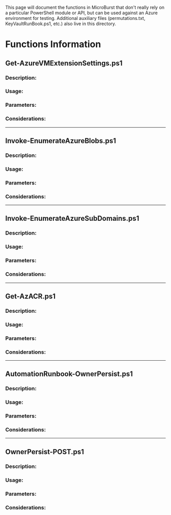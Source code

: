 This page will document the functions in MicroBurst that don't really rely on a particular PowerShell module or API, but can be used against an Azure environment for testing. Additional auxiliary files (permutations.txt, KeyVaultRunBook.ps1, etc.) also live in this directory.

# Functions Information
## Get-AzureVMExtensionSettings.ps1
### Description:
### Usage:
### Parameters:
### Considerations:

***
## Invoke-EnumerateAzureBlobs.ps1
### Description:
### Usage:
### Parameters:
### Considerations:

***
## Invoke-EnumerateAzureSubDomains.ps1
### Description:
### Usage:
### Parameters:
### Considerations:

***
## Get-AzACR.ps1
### Description:
### Usage:
### Parameters:
### Considerations:

***
## AutomationRunbook-OwnerPersist.ps1
### Description:
### Usage:
### Parameters:
### Considerations:

***
## OwnerPersist-POST.ps1
### Description:
### Usage:
### Parameters:
### Considerations:

